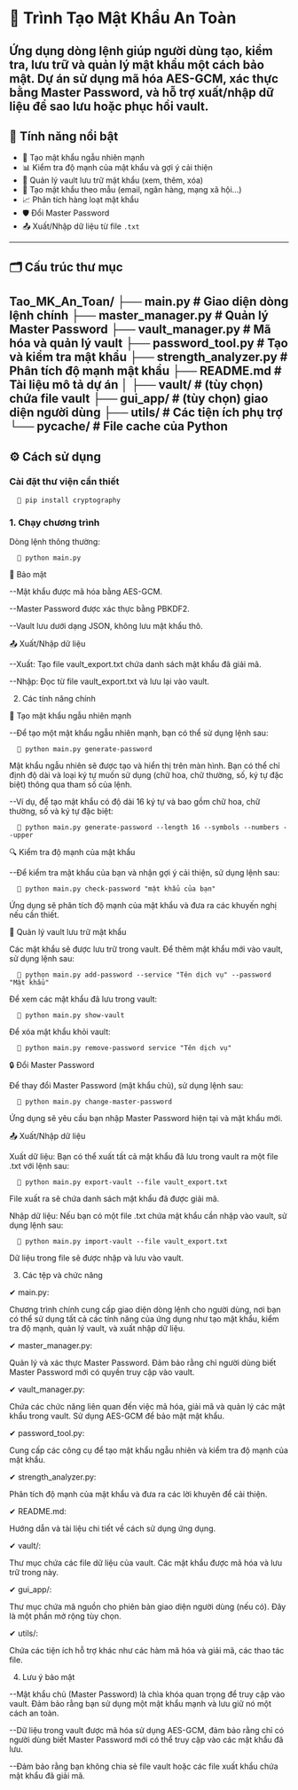# 🔐 Trình Tạo Mật Khẩu An Toàn

Ứng dụng dòng lệnh giúp người dùng tạo, kiểm tra, lưu trữ và quản lý mật khẩu một cách bảo mật. Dự án sử dụng mã hóa AES-GCM, xác thực bằng Master Password, và hỗ trợ xuất/nhập dữ liệu để sao lưu hoặc phục hồi vault.
---
## 🧩 Tính năng nổi bật
- 🔐 Tạo mật khẩu ngẫu nhiên mạnh
- 📊 Kiểm tra độ mạnh của mật khẩu và gợi ý cải thiện
- 📁 Quản lý vault lưu trữ mật khẩu (xem, thêm, xóa)
- 🧩 Tạo mật khẩu theo mẫu (email, ngân hàng, mạng xã hội…)
- 📈 Phân tích hàng loạt mật khẩu
- 🛡 Đổi Master Password
- 📤 Xuất/Nhập dữ liệu từ file `.txt`

---

## 🗂 Cấu trúc thư mục
Tao_MK_An_Toan/
├── main.py                  # Giao diện dòng lệnh chính
├── master_manager.py        # Quản lý Master Password
├── vault_manager.py         # Mã hóa và quản lý vault
├── password_tool.py         # Tạo và kiểm tra mật khẩu
├── strength_analyzer.py     # Phân tích độ mạnh mật khẩu
├── README.md                # Tài liệu mô tả dự án
│
├── vault/                   # (tùy chọn) chứa file vault
├── gui_app/                 # (tùy chọn) giao diện người dùng
├── utils/                   # Các tiện ích phụ trợ
└── __pycache__/             # File cache của Python
---

## ⚙️ Cách sử dụng

###  Cài đặt thư viện cần thiết


      🎃 pip install cryptography 

### 1. Chạy chương trình
Dòng lệnh thông thường:

      🎃 python main.py 

🔐 Bảo mật

--Mật khẩu được mã hóa bằng AES-GCM.

--Master Password được xác thực bằng PBKDF2.

--Vault lưu dưới dạng JSON, không lưu mật khẩu thô.

📤 Xuất/Nhập dữ liệu

--Xuất: Tạo file vault_export.txt chứa danh sách mật khẩu đã giải mã.

--Nhập: Đọc từ file vault_export.txt và lưu lại vào vault.


2. Các tính năng chính
   
🔑 Tạo mật khẩu ngẫu nhiên mạnh

--Để tạo một mật khẩu ngẫu nhiên mạnh, bạn có thể sử dụng lệnh sau:

      🎃 python main.py generate-password 

Mật khẩu ngẫu nhiên sẽ được tạo và hiển thị trên màn hình. Bạn có thể chỉ định độ dài và loại ký tự muốn sử dụng (chữ hoa, chữ thường, số, ký tự đặc biệt) thông qua tham số của lệnh.

--Ví dụ, để tạo mật khẩu có độ dài 16 ký tự và bao gồm chữ hoa, chữ thường, số và ký tự đặc biệt:

      🎃 python main.py generate-password --length 16 --symbols --numbers --upper 
   
🔍 Kiểm tra độ mạnh của mật khẩu

--Để kiểm tra mật khẩu của bạn và nhận gợi ý cải thiện, sử dụng lệnh sau:

      🎃 python main.py check-password "mật khẩu của bạn" 

Ứng dụng sẽ phân tích độ mạnh của mật khẩu và đưa ra các khuyến nghị nếu cần thiết.


📁 Quản lý vault lưu trữ mật khẩu

Các mật khẩu sẽ được lưu trữ trong vault. Để thêm mật khẩu mới vào vault, sử dụng lệnh sau:

      🎃 python main.py add-password --service "Tên dịch vụ" --password "Mật khẩu" 

Để xem các mật khẩu đã lưu trong vault: 

      🎃 python main.py show-vault 

Để xóa mật khẩu khỏi vault: 

      🎃 python main.py remove-password service "Tên dịch vụ" 


🔒 Đổi Master Password

Để thay đổi Master Password (mật khẩu chủ), sử dụng lệnh sau:

      🎃 python main.py change-master-password 

Ứng dụng sẽ yêu cầu bạn nhập Master Password hiện tại và mật khẩu mới.


📤 Xuất/Nhập dữ liệu

Xuất dữ liệu: Bạn có thể xuất tất cả mật khẩu đã lưu trong vault ra một file .txt với lệnh sau:

      🎃 python main.py export-vault --file vault_export.txt 

File xuất ra sẽ chứa danh sách mật khẩu đã được giải mã.

Nhập dữ liệu: Nếu bạn có một file .txt chứa mật khẩu cần nhập vào vault, sử dụng lệnh sau:

      🎃 python main.py import-vault --file vault_export.txt 

Dữ liệu trong file sẽ được nhập và lưu vào vault.


3. Các tệp và chức năng

✔ main.py:

Chương trình chính cung cấp giao diện dòng lệnh cho người dùng, nơi bạn có thể sử dụng tất cả các tính năng của ứng dụng như tạo mật khẩu, kiểm tra độ mạnh, quản lý vault, và xuất nhập dữ liệu.

✔ master_manager.py:

Quản lý và xác thực Master Password. Đảm bảo rằng chỉ người dùng biết Master Password mới có quyền truy cập vào vault.

✔ vault_manager.py:

Chứa các chức năng liên quan đến việc mã hóa, giải mã và quản lý các mật khẩu trong vault. Sử dụng AES-GCM để bảo mật mật khẩu.

✔ password_tool.py:

Cung cấp các công cụ để tạo mật khẩu ngẫu nhiên và kiểm tra độ mạnh của mật khẩu.

✔ strength_analyzer.py:

Phân tích độ mạnh của mật khẩu và đưa ra các lời khuyên để cải thiện.

✔ README.md:

Hướng dẫn và tài liệu chi tiết về cách sử dụng ứng dụng.

✔ vault/:

Thư mục chứa các file dữ liệu của vault. Các mật khẩu được mã hóa và lưu trữ trong này.

✔ gui_app/:

Thư mục chứa mã nguồn cho phiên bản giao diện người dùng (nếu có). Đây là một phần mở rộng tùy chọn.

✔ utils/:

Chứa các tiện ích hỗ trợ khác như các hàm mã hóa và giải mã, các thao tác file.


4. Lưu ý bảo mật
   
--Mật khẩu chủ (Master Password) là chìa khóa quan trọng để truy cập vào vault. Đảm bảo rằng bạn sử dụng một mật khẩu mạnh và lưu giữ nó một cách an toàn.

--Dữ liệu trong vault được mã hóa sử dụng AES-GCM, đảm bảo rằng chỉ có người dùng biết Master Password mới có thể truy cập vào các mật khẩu đã lưu.

--Đảm bảo rằng bạn không chia sẻ file vault hoặc các file xuất khẩu chứa mật khẩu đã giải mã.
